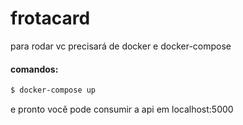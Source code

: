 # frotacard

para rodar vc precisará de docker e docker-compose

#### comandos:
```bash
$ docker-compose up
```
e pronto você pode consumir a api em localhost:5000